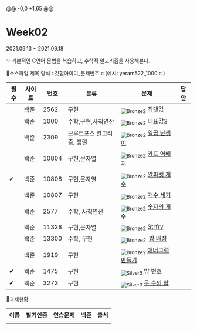 @@ -0,0 +1,65 @@
<!-- tier 리스트 S -->

[Unrated]: https://user-images.githubusercontent.com/33937365/126247607-85783912-c11a-4d50-ac36-8cc7dcb75cd2.png
[Bronze5]: https://user-images.githubusercontent.com/33937365/126247611-e362d727-17a4-4737-a232-5827e185ab7c.png
[Bronze4]: https://user-images.githubusercontent.com/33937365/126247612-89cbc675-e1d4-43a2-950b-1cb014dca697.png
[Bronze3]: https://user-images.githubusercontent.com/33937365/126247613-b8408610-7bc4-40f8-804f-a30a45ddbb68.png
[Bronze2]: https://user-images.githubusercontent.com/33937365/126247614-d85dc6ff-a520-4c00-82bd-eb593b156bd8.png
[Bronze1]: https://user-images.githubusercontent.com/33937365/126247616-04b2ab30-9891-4b7b-8cb4-38e99b97e834.png
[Silver5]: https://user-images.githubusercontent.com/33937365/126247618-38c5c905-672b-4d75-808e-8a7d45ea577d.png
[Silver4]: https://user-images.githubusercontent.com/33937365/126247620-ba2d1b96-b0aa-4b88-80c5-71569c69bbc3.png
[Silver3]: https://user-images.githubusercontent.com/33937365/126247621-1b55b7f4-3a79-4348-8a63-f00c1813853e.png
[Silver2]: https://user-images.githubusercontent.com/33937365/126247622-a83b30a9-6618-4593-b775-6f6730afd3f6.png
[Silver1]: https://user-images.githubusercontent.com/33937365/126247625-8d82f8ab-6f95-4ef8-a243-be31f548596e.png
[Gold5]: https://user-images.githubusercontent.com/33937365/126247627-2979d4d5-915a-4c4e-adb7-c171f9bafe28.png
[Gold4]: https://user-images.githubusercontent.com/33937365/126247629-b24e1e24-4579-450f-bc3c-f166361091dd.png
[Gold3]: https://user-images.githubusercontent.com/33937365/126247630-80fb15af-debc-451d-a937-6c9c6bfa693b.png
[Gold2]: https://user-images.githubusercontent.com/33937365/126247633-7112f6a6-57da-4d1d-953f-5414ba8ffc3d.png
[Gold1]: https://user-images.githubusercontent.com/33937365/126247635-42bd3af9-e129-4379-b44a-22d75de3def6.png
[Platinum5]: https://user-images.githubusercontent.com/33937365/126247636-763e3bc4-43a9-4724-8ce1-c2288aecb636.png
[Platinum4]: https://user-images.githubusercontent.com/33937365/126247637-af30d243-2771-4966-b0bb-0901b9fd4989.png
[Platinum3]: https://user-images.githubusercontent.com/33937365/126247640-cfd654db-86d8-42a9-8d1b-0f3494758330.png
[Platinum2]: https://user-images.githubusercontent.com/33937365/126247641-3e60e9a6-5116-4005-a87d-bfb59969c87a.png
[Platinum1]: https://user-images.githubusercontent.com/33937365/126247643-23bba5ac-52c4-442a-a88a-2eb8998f6446.png
[Diamond5]: https://user-images.githubusercontent.com/33937365/126247645-870445bf-25d9-45ce-9c07-a25949ffad21.png
[Diamond4]: https://user-images.githubusercontent.com/33937365/126247646-b2d7e328-c205-448d-a5bf-c6294c07edaa.png
[Diamond3]: https://user-images.githubusercontent.com/33937365/126247647-db568f94-882f-410c-bd1b-63d49c87623c.png
[Diamond2]: https://user-images.githubusercontent.com/33937365/126247648-52f92f07-0fb9-4b1d-a344-6e9b81d81044.png
[Diamond1]: https://user-images.githubusercontent.com/33937365/126247649-4d068f63-f5e1-40df-910e-dceeb2b7de99.png
[Ruby5]: https://user-images.githubusercontent.com/33937365/126247652-94013ea7-9a96-4068-b922-01535c85801d.png
[Ruby4]: https://user-images.githubusercontent.com/33937365/126247655-a10f7077-6341-416e-938c-b500b7022aca.png
[Ruby3]: https://user-images.githubusercontent.com/33937365/126247656-d0e16a36-5080-4585-a465-4e4f5302beef.png
[Ruby2]: https://user-images.githubusercontent.com/33937365/126247659-1d249660-02a2-4a95-966f-074f99df70fe.png
[Ruby1]: https://user-images.githubusercontent.com/33937365/126247660-8e0d236d-eaef-42b3-8983-28f9e6c94ff9.png
<!-- tier 리스트 E -->

# Week02

2021.09.13 ~ 2021.09.18

✨ 기본적인 C언어 문법을 복습하고, 수학적 알고리즘을 사용해본다.



 📌소스파일 제목 양식 :  깃헙아이디\_문제번호.c  (예시:  yeram522_1000.c )

| 필수 | 사이트 | 번호  | 분류                      | 문제                                                         | 답안 |
| ---- | ------ | ----- | ------------------------- | ------------------------------------------------------------ | ---- |
|      | 백준   | 2562  | 구현                      | <sub>![Bronze2]</sub>   [최댓값](https://www.acmicpc.net/problem/2562) |      |
|      | 백준   | 1000  | 수학,구현,사칙연산        | <sub>![Bronze2]</sub>   [대표값2](https://www.acmicpc.net/problem/2587) |      |
|      | 백준   | 2309  | 브루트포스 알고리즘, 정렬 | <sub>![Bronze2]</sub>  [일곱 난쟁이](https://www.acmicpc.net/problem/2309) |      |
|      | 백준   | 10804 | 구현,문자열               | <sub>![Bronze2]</sub>   [카드 역배치](https://www.acmicpc.net/problem/10804) |      |
| ✔    | 백준   | 10808 | 구현,문자열               | <sub>![Bronze2]</sub>   [알파벳 개수](https://www.acmicpc.net/problem/10808) |      |
|      | 백준   | 10807 | 구현                      | <sub>![Bronze2]</sub>  [개수 세기](https://www.acmicpc.net/problem/10807) |      |
|      | 백준   | 2577  | 수학, 사칙연산            | <sub>![Bronze2]</sub>  [숫자의 개수](https://www.acmicpc.net/problem/2577) |      |
|      | 백준   | 11328 | 구현,문자열               | <sub>![Bronze2]</sub>   [Strfry](https://www.acmicpc.net/problem/11328) |      |
|      | 백준   | 13300 | 수학, 구현                | <sub>![Bronze2] </sub>  [방 배정](https://www.acmicpc.net/problem/13300) |      |
|      | 백준   | 1919  | 구현                      | <sub>![Bronze2] </sub>  [애너그램 만들기](https://www.acmicpc.net/problem/1919) |      |
| ✔    | 백준   | 1475  | 구현                      | <sub>![Silver5] </sub> [방 번호](https://www.acmicpc.net/problem/1475) |      |
| ✔    | 백준   | 3273  | 구현                      | <sub>![Silver3] </sub>  [두 수의 합](https://www.acmicpc.net/problem/3273) |      |



📌과제현황

| 이름 | 필기인증 | 연습문제 | 백준 | 출석 |
| ---- | -------- | -------- | ---- | ---- |
|      |          |          |      |      |



